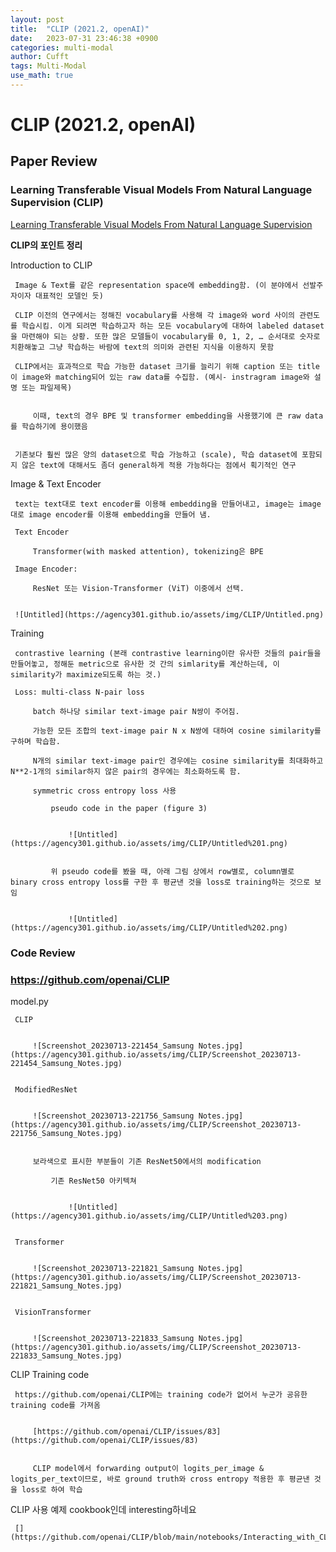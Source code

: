 ```yaml
---
layout: post
title:  "CLIP (2021.2, openAI)"
date:   2023-07-31 23:46:38 +0900
categories: multi-modal
author: Cufft
tags: Multi-Modal
use_math: true
---
```


# CLIP (2021.2, openAI)


## Paper Review

### Learning Transferable Visual Models From Natural Language Supervision (CLIP)


 [Learning Transferable Visual Models From Natural Language Supervision](https://arxiv.org/abs/2103.00020)


 **CLIP의 포인트 정리**


 Introduction to CLIP

     Image & Text를 같은 representation space에 embedding함. (이 분야에서 선발주자이자 대표적인 모델인 듯)

     CLIP 이전의 연구에서는 정해진 vocabulary를 사용해 각 image와 word 사이의 관련도를 학습시킴. 이게 되려면 학습하고자 하는 모든 vocabulary에 대하여 labeled dataset을 마련해야 되는 상황. 또한 많은 모델들이 vocabulary를 0, 1, 2, … 순서대로 숫자로 치환해놓고 그냥 학습하는 바람에 text의 의미와 관련된 지식을 이용하지 못함

     CLIP에서는 효과적으로 학습 가능한 dataset 크기를 늘리기 위해 caption 또는 title이 image와 matching되어 있는 raw data를 수집함. (예시- instragram image와 설명 또는 파일제목)


         이때, text의 경우 BPE 및 transformer embedding을 사용했기에 큰 raw data를 학습하기에 용이했음


     기존보다 훨씬 많은 양의 dataset으로 학습 가능하고 (scale), 학습 dataset에 포함되지 않은 text에 대해서도 좀더 general하게 적용 가능하다는 점에서 획기적인 연구

 Image & Text Encoder

     text는 text대로 text encoder를 이용해 embedding을 만들어내고, image는 image대로 image encoder를 이용해 embedding을 만들어 냄.

     Text Encoder

         Transformer(with masked attention), tokenizing은 BPE

     Image Encoder:

         ResNet 또는 Vision-Transformer (ViT) 이중에서 선택.


     ![Untitled](https://agency301.github.io/assets/img/CLIP/Untitled.png)



 Training

     contrastive learning (본래 contrastive learning이란 유사한 것들의 pair들을 만들어놓고, 정해둔 metric으로 유사한 것 간의 simlarity를 계산하는데, 이 similarity가 maximize되도록 하는 것.)

     Loss: multi-class N-pair loss

         batch 하나당 similar text-image pair N쌍이 주어짐.

         가능한 모든 조합의 text-image pair N x N쌍에 대하여 cosine similarity를 구하며 학습함.

         N개의 similar text-image pair인 경우에는 cosine similarity를 최대화하고 N**2-1개의 similar하지 않은 pair의 경우에는 최소화하도록 함.

         symmetric cross entropy loss 사용

             pseudo code in the paper (figure 3)


                 ![Untitled](https://agency301.github.io/assets/img/CLIP/Untitled%201.png)


             위 pseudo code를 봤을 때, 아래 그림 상에서 row별로, column별로 binary cross entropy loss를 구한 후 평균낸 것을 loss로 training하는 것으로 보임


                 ![Untitled](https://agency301.github.io/assets/img/CLIP/Untitled%202.png)



### Code Review


### https://github.com/openai/CLIP

 model.py

     CLIP


         ![Screenshot_20230713-221454_Samsung Notes.jpg](https://agency301.github.io/assets/img/CLIP/Screenshot_20230713-221454_Samsung_Notes.jpg)


     ModifiedResNet


         ![Screenshot_20230713-221756_Samsung Notes.jpg](https://agency301.github.io/assets/img/CLIP/Screenshot_20230713-221756_Samsung_Notes.jpg)


         보라색으로 표시한 부분들이 기존 ResNet50에서의 modification

             기존 ResNet50 아키텍쳐


                 ![Untitled](https://agency301.github.io/assets/img/CLIP/Untitled%203.png)


     Transformer


         ![Screenshot_20230713-221821_Samsung Notes.jpg](https://agency301.github.io/assets/img/CLIP/Screenshot_20230713-221821_Samsung_Notes.jpg)


     VisionTransformer


         ![Screenshot_20230713-221833_Samsung Notes.jpg](https://agency301.github.io/assets/img/CLIP/Screenshot_20230713-221833_Samsung_Notes.jpg)


 CLIP Training code

     https://github.com/openai/CLIP에는 training code가 없어서 누군가 공유한 training code를 가져옴


         [https://github.com/openai/CLIP/issues/83](https://github.com/openai/CLIP/issues/83)


         CLIP model에서 forwarding output이 logits_per_image & logits_per_text이므로, 바로 ground truth와 cross entropy 적용한 후 평균낸 것을 loss로 하여 학습


 CLIP 사용 예제 cookbook인데 interesting하네요


     [](https://github.com/openai/CLIP/blob/main/notebooks/Interacting_with_CLIP.ipynb)
